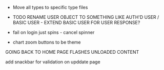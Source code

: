 - Move all types to specific type files
- TODO RENAME USER OBJECT TO SOMETHING LIKE AUTH'D USER / BASIC USER - EXTEND BASIC USER FOR USER RESPONSE?

- fail on login just spins - cancel spinner
- chart zoom buttons to be theme

GOING BACK TO HOME PAGE FLASHES UNLOADED CONTENT

add snackbar for validation on upddate page